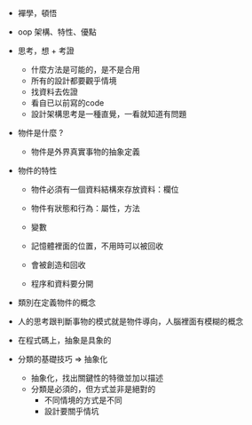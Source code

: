 
- 襌學，頓悟

- oop 架構、特性、優點

- 思考，想 + 考證
  - 什麼方法是可能的，是不是合用
  - 所有的設計都要觀乎情境
  - 找資料去佐證
  - 看自已以前寫的code
  - 設計架構思考是一種直覺，一看就知道有問題
  
- 物件是什麼 ? 
  - 物件是外界真實事物的抽象定義

- 物件的特性
  - 物件必須有一個資料結構來存放資料：欄位
  - 物件有狀態和行為：屬性，方法
  - 變數
  - 記憶體裡面的位置，不用時可以被回收
  - 會被創造和回收
  
  - 程序和資料要分開
  
- 類別在定義物件的概念
  
- 人的思考跟判斷事物的模式就是物件導向，人腦裡面有模糊的概念

- 在程式碼上，抽象是具象的

- 分類的基礎技巧 => 抽象化
  - 抽象化，找出關鍵性的特徵並加以描述
  - 分類是必須的，但方式並非是絕對的
    - 不同情境的方式是不同
    - 設計要關乎情坑

